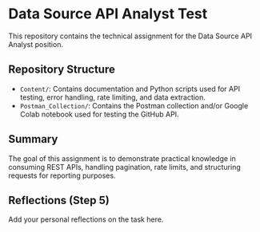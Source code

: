 # Data Source API Analyst Test

This repository contains the technical assignment for the Data Source API Analyst position.

## Repository Structure

- `Content/`: Contains documentation and Python scripts used for API testing, error handling, rate limiting, and data extraction.
- `Postman_Collection/`: Contains the Postman collection and/or Google Colab notebook used for testing the GitHub API.

## Summary

The goal of this assignment is to demonstrate practical knowledge in consuming REST APIs, handling pagination, rate limits, and structuring requests for reporting purposes.

## Reflections (Step 5)

Add your personal reflections on the task here.
